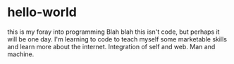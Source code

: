 # hello-world
this is my foray into programming
Blah blah this isn't code, but perhaps it will be one day. I'm learning to code to teach myself some marketable skills and learn more about the internet. Integration of self and web. Man and machine.
